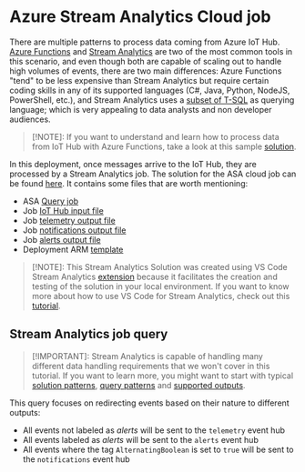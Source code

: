 # Azure Stream Analytics Cloud job

There are multiple patterns to process data coming from Azure IoT Hub. [Azure Functions](https://docs.microsoft.com/en-us/azure/azure-functions/functions-overview) and [Stream Analytics](https://docs.microsoft.com/en-us/azure/stream-analytics/stream-analytics-introduction) are two of the most common tools in this scenario, and even though both are capable of scaling out to handle high volumes of events, there are two main differences: Azure Functions "tend" to be less expensive than Stream Analytics but require certain coding skills in any of its supported languages (C#, Java, Python, NodeJS, PowerShell, etc.), and Stream Analytics uses a [subset of T-SQL](https://docs.microsoft.com/en-us/stream-analytics-query/stream-analytics-query-language-reference) as querying language; which is very appealing to data analysts and non developer audiences.



> [!NOTE]: If you want to understand and learn how to process data from IoT Hub with Azure Functions, take a look at this sample [solution](https://docs.microsoft.com/en-us/samples/azure-samples/functions-js-iot-hub-processing/processing-data-from-iot-hub-with-azure-functions/).



In this deployment, once messages arrive to the IoT Hub, they are processed by a Stream Analytics job. The solution for the ASA cloud job can be found [here](../StreamAnalytics/CloudASA/). It contains some files that are worth mentioning:

- ASA [Query job](../StreamAnalytics/CloudASA/CloudASA.asaql)
- Job [IoT Hub input file](../StreamAnalytics/CloudASA/Inputs/iothub.json)
- Job [telemetry output file](../StreamAnalytics/CloudASA/Outputs/telemetryhub.json)
- Job [notifications output file](../StreamAnalytics/CloudASA/Outputs/notificationshub.json)
- Job [alerts output file](../StreamAnalytics/CloudASA/Outputs/alertshub.json)
- Deployment ARM [template](../StreamAnalytics/CloudASA/Deploy/CloudASA.JobTemplate.json)



> [!NOTE]: This Stream Analytics Solution was created using VS Code Stream Analytics [extension](https://marketplace.visualstudio.com/items?itemName=ms-bigdatatools.vscode-asa) because it facilitates the creation and testing of the solution in your local environment. If you want to know more about how to use VS Code for Stream Analytics, check out this [tutorial](https://docs.microsoft.com/en-us/azure/stream-analytics/quick-create-visual-studio-code).



## Stream Analytics job query

> [!IMPORTANT]: Stream Analytics is capable of handling many different data handling requirements that we won't cover in this tutorial. If you want to learn more, you might want to start with typical [solution patterns](https://docs.microsoft.com/en-us/azure/stream-analytics/stream-analytics-solution-patterns), [query patterns](https://docs.microsoft.com/en-us/azure/stream-analytics/stream-analytics-stream-analytics-query-patterns) and [supported outputs](https://docs.microsoft.com/en-us/azure/stream-analytics/stream-analytics-define-outputs).



This query focuses on redirecting events based on their nature to different outputs:

- All events not labeled as *alerts* will be sent to the `telemetry` event hub
- All events labeled as *alerts* will be sent to the `alerts` event hub
- All events where the tag `AlternatingBoolean` is set to `true` will be sent to the `notifications` event hub

